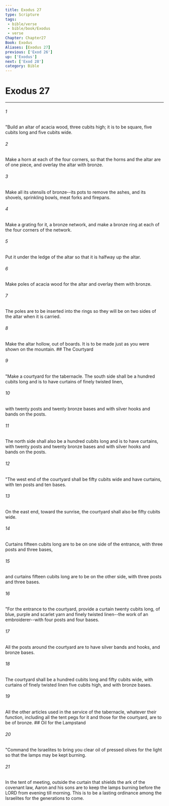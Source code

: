 ```yaml
---
title: Exodus 27
type: Scripture
tags:
 - bible/verse
 - bible/book/Exodus
 - verse
Chapter: Chapter27
Book: Exodus
Aliases: [Exodus 27]
previous: ['Exod 26']
up: ['Exodus']
next: ['Exod 28']
category: Bible
---
```

# Exodus 27

***


###### 1 
"Build an altar of acacia wood, three cubits high; it is to be square, five cubits long and five cubits wide. 

###### 2 
Make a horn at each of the four corners, so that the horns and the altar are of one piece, and overlay the altar with bronze. 

###### 3 
Make all its utensils of bronze--its pots to remove the ashes, and its shovels, sprinkling bowls, meat forks and firepans. 

###### 4 
Make a grating for it, a bronze network, and make a bronze ring at each of the four corners of the network. 

###### 5 
Put it under the ledge of the altar so that it is halfway up the altar. 

###### 6 
Make poles of acacia wood for the altar and overlay them with bronze. 

###### 7 
The poles are to be inserted into the rings so they will be on two sides of the altar when it is carried. 

###### 8 
Make the altar hollow, out of boards. It is to be made just as you were shown on the mountain. ## The Courtyard 

###### 9 
"Make a courtyard for the tabernacle. The south side shall be a hundred cubits long and is to have curtains of finely twisted linen, 

###### 10 
with twenty posts and twenty bronze bases and with silver hooks and bands on the posts. 

###### 11 
The north side shall also be a hundred cubits long and is to have curtains, with twenty posts and twenty bronze bases and with silver hooks and bands on the posts. 

###### 12 
"The west end of the courtyard shall be fifty cubits wide and have curtains, with ten posts and ten bases. 

###### 13 
On the east end, toward the sunrise, the courtyard shall also be fifty cubits wide. 

###### 14 
Curtains fifteen cubits long are to be on one side of the entrance, with three posts and three bases, 

###### 15 
and curtains fifteen cubits long are to be on the other side, with three posts and three bases. 

###### 16 
"For the entrance to the courtyard, provide a curtain twenty cubits long, of blue, purple and scarlet yarn and finely twisted linen--the work of an embroiderer--with four posts and four bases. 

###### 17 
All the posts around the courtyard are to have silver bands and hooks, and bronze bases. 

###### 18 
The courtyard shall be a hundred cubits long and fifty cubits wide, with curtains of finely twisted linen five cubits high, and with bronze bases. 

###### 19 
All the other articles used in the service of the tabernacle, whatever their function, including all the tent pegs for it and those for the courtyard, are to be of bronze. ## Oil for the Lampstand 

###### 20 
"Command the Israelites to bring you clear oil of pressed olives for the light so that the lamps may be kept burning. 

###### 21 
In the tent of meeting, outside the curtain that shields the ark of the covenant law, Aaron and his sons are to keep the lamps burning before the LORD from evening till morning. This is to be a lasting ordinance among the Israelites for the generations to come. 
